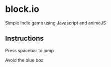 # block.io
Simple Indie game using Javascript and animeJS

## Instructions
Press spacebar to jump

Avoid the blue box
